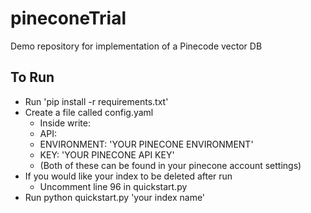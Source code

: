 # pineconeTrial
Demo repository for implementation of a Pinecode vector DB


## To Run

- Run 'pip install -r requirements.txt'
- Create a file called config.yaml
  - Inside write:
  - API:
  -   ENVIRONMENT: 'YOUR PINECONE ENVIRONMENT'
  -   KEY: 'YOUR PINECONE API KEY'
  - (Both of these can be found in your pinecone account settings)
- If you would like your index to be deleted after run
  - Uncomment line 96 in quickstart.py
- Run python quickstart.py 'your index name'
